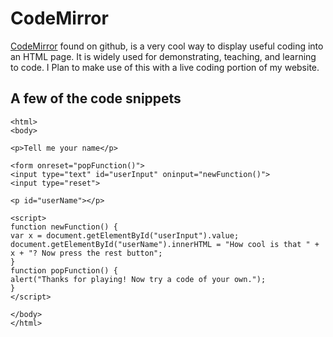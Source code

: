 # CodeMirror

[CodeMirror](https://github.com/codemirror/codemirror) found on github, is a very cool way to display useful coding into an HTML page. It is widely used for demonstrating, teaching, and learning to code. I Plan to make use of this with a live coding portion of my website.

## A few of the code snippets


    <html>
    <body>

    <p>Tell me your name</p>

    <form onreset="popFunction()">
    <input type="text" id="userInput" oninput="newFunction()">
    <input type="reset">

    <p id="userName"></p>

    <script>
    function newFunction() {
    var x = document.getElementById("userInput").value;
    document.getElementById("userName").innerHTML = "How cool is that " + x + "? Now press the rest button";
    }
    function popFunction() {
    alert("Thanks for playing! Now try a code of your own.");
    }
    </script>

    </body>
    </html>


